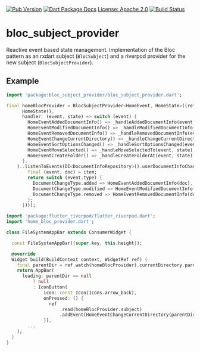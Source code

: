 [![Pub Version](https://img.shields.io/pub/v/bloc_subject_provider.svg)](https://pub.dev/packages/bloc_subject_provider)
[![Dart Package Docs](https://img.shields.io/badge/documentation-pub.dev-blue.svg)](https://pub.dev/documentation/bloc_subject_provider/latest/)
[License: Apache 2.0](https://img.shields.io/badge/license-Apache%202.0-blue)
[![Build Status](https://github.com/mcmah309/bloc_subject/actions/workflows/dart.yml/badge.svg)](https://github.com/mcmah309/bloc_subject/actions)

# bloc_subject_provider

Reactive event based state management. Implementation of the Bloc pattern as an rxdart subject (`BlocSubject`) and a riverpod provider for the new subject (`BlocSubjectProvider`).

## Example
```dart
import 'package:bloc_subject_provider/bloc_subject_provider.dart';

final homeBlocProvider = BlocSubjectProvider<HomeEvent, HomeState>((ref) => BlocSubject.fromValue(
      HomeState(),
      handler: (event, state) => switch (event) {
        HomeEventAddedDocumentInfo() => _handleAddedDocumentInfo(event, state),
        HomeEventModifiedDocumentInfo() => _handleModifiedDocumentInfo(event, state),
        HomeEventRemovedDocumentInfo() => _handleRemovedDocumentInfo(event, state),
        HomeEventChangeCurrentDirectory() => _handleChangeCurrentDirectory(event, state),
        HomeEventSortOptionsChanged() => _handleSortOptionsChanged(event, state),
        HomeEventMoveSelected() => _handleMoveSelectedTo(event, state),
        HomeEventCreateFolder() => _handleCreateFolderAt(event, state),
      },
    )..listenToEvents(DI<DocumentInfoRepository>().userDocumentInfoChangeStream().map((item) {
        final (event, doc) = item;
        return switch (event.type) {
          DocumentChangeType.added => HomeEventAddedDocumentInfo(doc),
          DocumentChangeType.modified => HomeEventModifiedDocumentInfo(doc),
          DocumentChangeType.removed => HomeEventRemovedDocumentInfo(doc),
        };
      })));
```
```dart
import 'package:flutter_riverpod/flutter_riverpod.dart';
import 'home_bloc_provider.dart';

class FileSystemAppBar extends ConsumerWidget {

  const FileSystemAppBar({super.key, this.height});

  @override
  Widget build(BuildContext context, WidgetRef ref) {
    final parentDir = ref.watch(homeBlocProvider).currentDirectory.parent;
    return AppBar(
      leading: parentDir == null
          ? null
          : IconButton(
              icon: const Icon(Icons.arrow_back),
              onPressed: () {
                ref
                    .read(homeBlocProvider.subject)
                    .addEvent(HomeEventChangeCurrentDirectory(parentDir.fullPath));
              }),
        ...
    );
  }
}
```